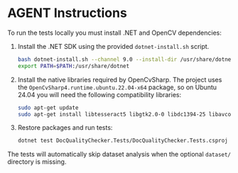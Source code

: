 # AGENT Instructions

To run the tests locally you must install .NET and OpenCV dependencies:

1. Install the .NET SDK using the provided `dotnet-install.sh` script.
   ```bash
   bash dotnet-install.sh --channel 9.0 --install-dir /usr/share/dotnet --skip-non-versioned-files
   export PATH=$PATH:/usr/share/dotnet
   ```
2. Install the native libraries required by OpenCvSharp. The project uses the
   `OpenCvSharp4.runtime.ubuntu.22.04-x64` package, so on Ubuntu 24.04 you will
   need the following compatibility libraries:
   ```bash
   sudo apt-get update
   sudo apt-get install libtesseract5 libgtk2.0-0 libdc1394-25 libavcodec60 libavformat60 libavutil58 libswscale7 libtiff6 libopenexr-3-1-30
   ```
3. Restore packages and run tests:
   ```bash
   dotnet test DocQualityChecker.Tests/DocQualityChecker.Tests.csproj
   ```

The tests will automatically skip dataset analysis when the optional `dataset/` directory is missing.
